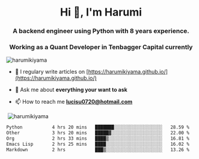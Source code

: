 <h1 align="center">Hi 👋, I'm Harumi</h1>
<h3 align="center">A backend engineer using <b>Python</b> with 8 years experience.</h3>
<h3 align="center">Working as a Quant Developer in <b>Tenbagger Capital</b> currently</h3>

<p align="left"> <img src="https://komarev.com/ghpvc/?username=harumikiyama" alt="harumikiyama" /> </p>


- 📝 I regulary write articles on [https://harumikiyama.github.io/](https://harumikiyama.github.io/)

- 💬 Ask me about **everything your want to ask**

- 📫 How to reach me **lucisu0720@hotmail.com**

<p>&nbsp;<img align="center" src="https://github-readme-stats.vercel.app/api?username=harumikiyama&show_icons=true" alt="harumikiyama" /></p>


<!--START_SECTION:waka-->

```txt
Python           4 hrs 20 mins   ███████░░░░░░░░░░░░░░░░░░   28.59 %
Other            3 hrs 20 mins   █████▓░░░░░░░░░░░░░░░░░░░   22.00 %
Org              2 hrs 33 mins   ████▒░░░░░░░░░░░░░░░░░░░░   16.81 %
Emacs Lisp       2 hrs 25 mins   ████░░░░░░░░░░░░░░░░░░░░░   16.02 %
Markdown         2 hrs           ███▒░░░░░░░░░░░░░░░░░░░░░   13.26 %
```

<!--END_SECTION:waka-->
